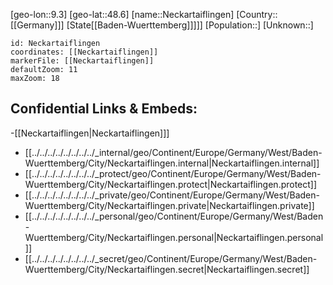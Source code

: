 ﻿---
location: [48.6,9.3]
mapzoom: [7,12] 
mapmarker: city 
type: City
tags:
- geo/City


SpocWebEntityId: 32768
isDeleted: false
confidential: public

---
[geo-lon::9.3]
[geo-lat::48.6]
[name::Neckartaiflingen]
[Country::[[Germany]]]
[State[[Baden-Wuerttemberg]]]]]
[Population::]
[Unknown::]


```leaflet
id: Neckartaiflingen
coordinates: [[Neckartaiflingen]]
markerFile: [[Neckartaiflingen]]
defaultZoom: 11 
maxZoom: 18
```


## Confidential Links & Embeds: 
-[[Neckartaiflingen|Neckartaiflingen]]] 
- [[../../../../../../../../_internal/geo/Continent/Europe/Germany/West/Baden-Wuerttemberg/City/Neckartaiflingen.internal|Neckartaiflingen.internal]] 
- [[../../../../../../../../_protect/geo/Continent/Europe/Germany/West/Baden-Wuerttemberg/City/Neckartaiflingen.protect|Neckartaiflingen.protect]] 
- [[../../../../../../../../_private/geo/Continent/Europe/Germany/West/Baden-Wuerttemberg/City/Neckartaiflingen.private|Neckartaiflingen.private]] 
- [[../../../../../../../../_personal/geo/Continent/Europe/Germany/West/Baden-Wuerttemberg/City/Neckartaiflingen.personal|Neckartaiflingen.personal]] 
- [[../../../../../../../../_secret/geo/Continent/Europe/Germany/West/Baden-Wuerttemberg/City/Neckartaiflingen.secret|Neckartaiflingen.secret]] 
